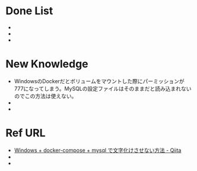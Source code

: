 # Done List

* 
* 
* 

# New Knowledge

* WindowsのDockerだとボリュームをマウントした際にパーミッションが777になってしまう。MySQLの設定ファイルはそのままだと読み込まれないのでこの方法は使えない。
* 
* 

# Ref URL

* [Windows \+ docker\-compose \+ mysql で文字化けさせない方法 \- Qiita](https://qiita.com/waterada/items/1dbf6a977611e0e8f5c8)
* 
* 
